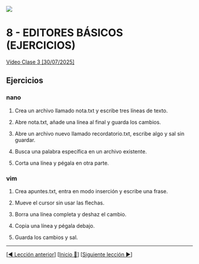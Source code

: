 ![](../Images/header.jpg)

# 8 - EDITORES BÁSICOS (EJERCICIOS)

[Vídeo Clase 3 [30/07/2025]](https://www.twitch.tv/videos/2527141423)

## Ejercicios

### nano

1. Crea un archivo llamado nota.txt y escribe tres líneas de texto.

1. Abre nota.txt, añade una línea al final y guarda los cambios.

1. Abre un archivo nuevo llamado recordatorio.txt, escribe algo y sal sin guardar.

1. Busca una palabra específica en un archivo existente.

1. Corta una línea y pégala en otra parte.

### vim

1. Crea apuntes.txt, entra en modo inserción y escribe una frase.

1. Mueve el cursor sin usar las flechas.

1. Borra una línea completa y deshaz el cambio.

1. Copia una línea y pégala debajo.

1. Guarda los cambios y sal.

---

[[◀️ Lección anterior](./07_BASIC_EDITORS.md)] [[Inicio 🔼](../README.md)] [[Siguiente lección ▶️](./09_SYSTEM_ADMIN.md)]